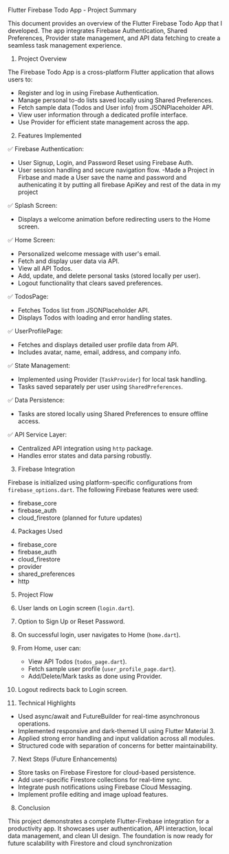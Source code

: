 Flutter Firebase Todo App - Project Summary

This document provides an overview of the Flutter Firebase Todo App that I developed. 
The app integrates Firebase Authentication, Shared Preferences, Provider state management, 
and API data fetching to create a seamless task management experience.

1. Project Overview

The Firebase Todo App is a cross-platform Flutter application that allows users to:
- Register and log in using Firebase Authentication.
- Manage personal to-do lists saved locally using Shared Preferences.
- Fetch sample data (Todos and User info) from JSONPlaceholder API.
- View user information through a dedicated profile interface.
- Use Provider for efficient state management across the app.

2. Features Implemented

✅ Firebase Authentication:
- User Signup, Login, and Password Reset using Firebase Auth.
- User session handling and secure navigation flow.
-Made a Project in Firbase and made a User save the name and password and authenicating it by putting all firebase ApiKey and rest of the data in my project

✅ Splash Screen:
- Displays a welcome animation before redirecting users to the Home screen.

✅ Home Screen:
- Personalized welcome message with user's email.
- Fetch and display user data via API.
- View all API Todos.
- Add, update, and delete personal tasks (stored locally per user).
- Logout functionality that clears saved preferences.

✅ TodosPage:
- Fetches Todos list from JSONPlaceholder API.
- Displays Todos with loading and error handling states.

✅ UserProfilePage:
- Fetches and displays detailed user profile data from API.
- Includes avatar, name, email, address, and company info.

✅ State Management:
- Implemented using Provider (`TaskProvider`) for local task handling.
- Tasks saved separately per user using `SharedPreferences`.

✅ Data Persistence:
- Tasks are stored locally using Shared Preferences to ensure offline access.

✅ API Service Layer:
- Centralized API integration using `http` package.
- Handles error states and data parsing robustly.

3. Firebase Integration

Firebase is initialized using platform-specific configurations from `firebase_options.dart`.
The following Firebase features were used:
- firebase_core
- firebase_auth
- cloud_firestore (planned for future updates)

4. Packages Used

- firebase_core
- firebase_auth
- cloud_firestore
- provider
- shared_preferences
- http

5. Project Flow

1. User lands on Login screen (`login.dart`).
2. Option to Sign Up or Reset Password.
3. On successful login, user navigates to Home (`home.dart`).
4. From Home, user can:
   - View API Todos (`todos_page.dart`).
   - Fetch sample user profile (`user_profile_page.dart`).
   - Add/Delete/Mark tasks as done using Provider.
5. Logout redirects back to Login screen.

6. Technical Highlights

- Used async/await and FutureBuilder for real-time asynchronous operations.
- Implemented responsive and dark-themed UI using Flutter Material 3.
- Applied strong error handling and input validation across all modules.
- Structured code with separation of concerns for better maintainability.

7. Next Steps (Future Enhancements)

- Store tasks on Firebase Firestore for cloud-based persistence.
- Add user-specific Firestore collections for real-time sync.
- Integrate push notifications using Firebase Cloud Messaging.
- Implement profile editing and image upload features.

8. Conclusion

This project demonstrates a complete Flutter-Firebase integration for a productivity app.
It showcases user authentication, API interaction, local data management, and clean UI design.
The foundation is now ready for future scalability with Firestore and cloud synchronization
